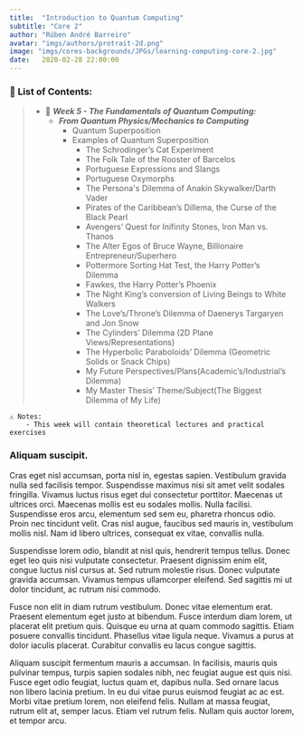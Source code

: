 ```yaml
---
title:  "Introduction to Quantum Computing"
subtitle: "Core 2"
author: "Rúben André Barreiro"
avatar: "imgs/authors/protrait-2d.png"
image: "imgs/cores-backgrounds/JPGs/learning-computing-core-2.jpg"
date:   2020-02-28 22:00:00
---
```


### 📂 List of Contents:
> * 📅 **_Week 5 - The Fundamentals of Quantum Computing:_**
>   * **_From Quantum Physics/Mechanics to Computing_**
>       * Quantum Superposition
>       * Examples of Quantum Superposition
>           * The Schrodinger’s Cat Experiment
>           * The Folk Tale of the Rooster of Barcelos
>           * Portuguese Expressions and Slangs
>           * Portuguese Oxymorphs
>           * The Persona's Dilemma of Anakin Skywalker/Darth Vader
>           * Pirates of the Caribbean’s Dillema, the Curse of the Black Pearl
>           * Avengers’ Quest for Inifinity Stones, Iron Man vs. Thanos
>           * The Alter Egos of Bruce Wayne, Billionaire Entrepreneur/Superhero
>           * Pottermore Sorting Hat Test, the Harry Potter’s Dilemma
>           * Fawkes, the Harry Potter’s Phoenix
>           * The Night King’s conversion of Living Beings to White Walkers
>           * The Love’s/Throne’s Dilemma of Daenerys Targaryen and Jon Snow
>           * The Cylinders’ Dilemma (2D Plane Views/Representations)
>           * The Hyperbolic Paraboloids’ Dilemma (Geometric Solids or Snack Chips)
>           * My Future Perspectives/Plans(Academic’s/Industrial’s Dilemma)
>           * My Master Thesis’ Theme/Subject(The Biggest Dilemma of My Life)

```
⚠️ Notes:
    - This week will contain theoretical lectures and practical exercises
```


### Aliquam suscipit.
Cras eget nisl accumsan, porta nisl in, egestas sapien. Vestibulum gravida nulla sed facilisis tempor. Suspendisse maximus nisi sit amet velit sodales fringilla. Vivamus luctus risus eget dui consectetur porttitor. Maecenas ut ultrices orci. Maecenas mollis est eu sodales mollis. Nulla facilisi. Suspendisse eros arcu, elementum sed sem eu, pharetra rhoncus odio. Proin nec tincidunt velit. Cras nisl augue, faucibus sed mauris in, vestibulum mollis nisl. Nam id libero ultrices, consequat ex vitae, convallis nulla.

Suspendisse lorem odio, blandit at nisl quis, hendrerit tempus tellus. Donec eget leo quis nisi vulputate consectetur. Praesent dignissim enim elit, congue luctus nisl cursus at. Sed rutrum molestie risus. Donec vulputate gravida accumsan. Vivamus tempus ullamcorper eleifend. Sed sagittis mi ut dolor tincidunt, ac rutrum nisi commodo.

Fusce non elit in diam rutrum vestibulum. Donec vitae elementum erat. Praesent elementum eget justo at bibendum. Fusce interdum diam lorem, ut placerat elit pretium quis. Quisque eu urna at quam commodo sagittis. Etiam posuere convallis tincidunt. Phasellus vitae ligula neque. Vivamus a purus at dolor iaculis placerat. Curabitur convallis eu lacus congue sagittis.

Aliquam suscipit fermentum mauris a accumsan. In facilisis, mauris quis pulvinar tempus, turpis sapien sodales nibh, nec feugiat augue est quis nisi. Fusce eget odio feugiat, luctus quam et, dapibus nulla. Sed ornare lacus non libero lacinia pretium. In eu dui vitae purus euismod feugiat ac ac est. Morbi vitae pretium lorem, non eleifend felis. Nullam at massa feugiat, rutrum elit at, semper lacus. Etiam vel rutrum felis. Nullam quis auctor lorem, et tempor arcu.

